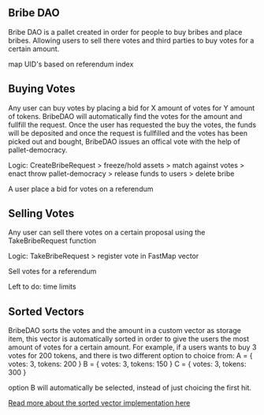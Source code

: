 
## Bribe DAO

Bribe DAO is a pallet created in order for people to buy bribes and place bribes.  Allowing users to sell there votes and third parties to buy votes
for a certain amount.  

map UID's based on referendum index

## Buying Votes    
Any user can buy votes by placing a bid for X amount of votes for Y amount of tokens.
BribeDAO will automatically find the votes for the amount and fullfill the request. 
Once the user has requested the buy the votes, the funds will be deposited and once the request is fullfilled and the votes has been picked out and bought, BribeDAO issues an offical vote with the help of pallet-democracy. 

Logic:
CreateBribeRequest > freeze/hold assets > match against votes > enact throw pallet-democracy > release funds to users > delete bribe  

A user place a bid for votes on a referendum 

## Selling Votes   
Any user can sell there votes on a certain proposal using the TakeBribeRequest function

Logic: 
TakeBribeRequest > register vote in FastMap vector   

Sell votes for a referendum

Left to do:
time limits


## Sorted Vectors   
BribeDAO sorts the votes and the amount in a custom vector as storage item, this vector is automatically sorted in order to give the users the most amount of votes for a certain amount. 
For example, if a users wants to buy 3 votes for 200 tokens, and there is two different option to choice from:
A = { votes: 3, tokens: 200 }
B = { votes: 3, tokens: 150 }
C = { votes: 3, tokens: 300 }

option B will automatically be selected, instead of just choicing the first hit.  


[Read more about the sorted vector implementation here](sortedvec.md)


